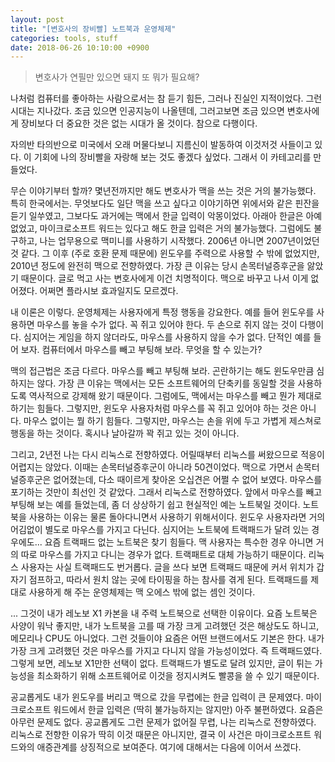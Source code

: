 ```yaml
---
layout: post
title: "[변호사의 장비빨] 노트북과 운영체제"
categories: tools, stuff
date: 2018-06-26 10:10:00 +0900
---
```


> 변호사가 연필만 있으면 돼지 또 뭐가 필요해?

나처럼 컴퓨터를 좋아하는 사람으로서는 참 듣기 힘든, 그러나 진실인 지적이었다. 그런 시대는 지나갔다. 조금 있으면 인공지능이 나올텐데, 그러고보면 조금 있으면 변호사에게 장비보다 더 중요한 것은 없는 시대가 올 것이다. 참으로 다행이다.

자의반 타의반으로 미국에서 오래 머물다보니 지름신이 발동하여 이것저것 사들이고 있다. 이 기회에 나의 장비빨을 자랑해 보는 것도 좋겠다 싶었다. 그래서 이 카테고리를 만들었다.

무슨 이야기부터 할까? 몇년전까지만 해도 변호사가 맥을 쓰는 것은 거의 불가능했다. 특히 한국에서는. 무엇보다도 일단 맥을 쓰고 싶다고 이야기하면 위에서와 같은 핀잔을 듣기 일쑤였고, 그보다도 과거에는 맥에서 한글 입력이 악몽이었다. 아래아 한글은 아예 없었고, 마이크로소프트 워드는 있다고 해도 한글 입력은 거의 불가능했다. 그럼에도 불구하고, 나는 업무용으로 맥미니를 사용하기 시작했다. 2006년 아니면 2007년이었던 것 같다. 그 이후 (주로 호환 문제 때문에) 윈도우를 주력으로 사용할 수 밖에 없었지만, 2010년 정도에 완전히 맥으로 전향하였다. 가장 큰 이유는 당시 손목터널증후군을 앓았기 때문이다. 글로 먹고 사는 변호사에게 이건 치명적이다. 맥으로 바꾸고 나서 이게 없어졌다. 어쩌면 플라시보 효과일지도 모르겠다.

내 이론은 이렇다. 운영체제는 사용자에게 특정 행동을 강요한다. 예를 들어 윈도우를 사용하면 마우스를 놓을 수가 없다. 꼭 쥐고 있어야 한다. 두 손으로 쥐지 않는 것이 다행이다. 심지어는 게임을 하지 않더라도, 마우스를 사용하지 않을 수가 없다. 단적인 예를 들어 보자. 컴퓨터에서 마우스를 빼고 부팅해 보라. 무엇을 할 수 있는가?

맥의 접근법은 조금 다르다. 마우스를 빼고 부팅해 보라. 곤란하기는 해도 윈도우만큼 심하지는 않다. 가장 큰 이유는 맥에서는 모든 소프트웨어의 단축키를 동일할 것을 사용하도록 역사적으로 강제해 왔기 때문이다. 그럼에도, 맥에서는 마우스를 빼고 뭔가 제대로 하기는 힘들다. 그렇지만, 윈도우 사용자처럼 마우스를 꼭 쥐고 있어야 하는 것은 아니다. 마우스 없이는 뭘 하기 힘들다. 그렇지만, 마우스는 손을 위에 두고 가볍게 제스쳐로 행동을 하는 것이다. 혹시나 날아갈까 꽉 쥐고 있는 것이 아니다.

그리고, 2년전 나는 다시 리눅스로 전향하였다. 어릴때부터 리눅스를 써왔으므로 적응이 어렵지는 않았다. 이때는 손목터널증후군이 아니라 50견이었다. 맥으로 가면서 손목터널증후군은 없어졌는데, 다소 때이르게 찾아온 오십견은 어쩔 수 없어 보였다. 마우스를 포기하는 것만이 최선인 것 같았다. 그래서 리눅스로 전향하였다. 앞에서 마우스를 빼고 부팅해 보는 예를 들었는데, 좀 더 상상하기 쉽고 현실적인 예는 노트북일 것이다. 노트북을 사용하는 이유는 물론 돌아다니면서 사용하기 위해서이다. 윈도우 사용자라면 거의 어김없이 별도로 마우스를 가지고 다닌다. 심지어는 노트북에 트랙패드가 달려 있는 경우에도... 요즘 트랙패드 없는 노트북은 찾기 힘들다. 맥 사용자는 특수한 경우 아니면 거의 따로 마우스를 가지고 다니는 경우가 없다. 트랙패트로 대체 가능하기 때문이다. 리눅스 사용자는 사실 트랙패드도 번거롭다. 글을 쓰다 보면 트랙패드 때문에 커서 위치가 갑자기 점프하고, 따라서 원치 않는 곳에 타이핑을 하는 참사를 겪게 된다. 트랙패드를 제대로 사용하게 해 주는 운영체제는 맥 오에스 밖에 없는 셈인 것이다.

... 그것이 내가 레노보 X1 카본을 내 주력 노트북으로 선택한 이유이다. 요즘 노트북은 사양이 워낙 좋지만, 내가 노트북을 고를 때 가장 크게 고려했던 것은 해상도도 하니고, 메모리나 CPU도 아니었다. 그런 것들이야 요즘은 어떤 브랜드에서도 기본은 한다. 내가 가장 크게 고려했던 것은 마우스를 가지고 다니지 않을 가능성이었다. 즉 트랙패드였다. 그렇게 보면, 레노보 X1만한 선택이 없다. 트랙패드가 별도로 달려 있지만, 글이 튀는 가능성을 최소화하기 위해 소프트웨어로 이것을 정지시켜도 빨콩을 쓸 수 있기 때문이다.

공교롭게도 내가 윈도우를 버리고 맥으로 갔을 무렵에는 한글 입력이 큰 문제였다. 마이크로소프트 워드에서 한글 입력은 (딱히 불가능하지는 않지만) 아주 불편하였다. 요즘은 아무런 문제도 없다. 공교롭게도 그런 문제가 없어질 무렵, 나는 리눅스로 전향하였다. 리눅스로 전향한 이유가 딱히 이것 때문은 아니지만, 결국 이 사건은 마이크로소프트 워드와의 애증관계를 상징적으로 보여준다. 여기에 대해서는 다음에 이어서 쓰겠다.
